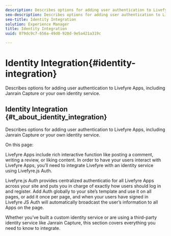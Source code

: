```yaml
---
description: Describes options for adding user authentication to Livefyre Apps, including Janrain Capture or your own identity service.
seo-description: Describes options for adding user authentication to Livefyre Apps, including Janrain Capture or your own identity service.
seo-title: Identity Integration
solution: Experience Manager
title: Identity Integration
uuid: 079dc9c7-656a-49d0-920d-9e5a421a319c

---
```


# Identity Integration{#identity-integration}

Describes options for adding user authentication to Livefyre Apps, including Janrain Capture or your own identity service.

## Identity Integration {#t_about_identity_integration}

Describes options for adding user authentication to Livefyre Apps, including Janrain Capture or your own identity service.

On this page:

<!-- 

t_about_identity_integration.dita

 -->

Livefyre Apps include rich interactive function like posting a comment, writing a review, or liking content. In order to have your users interact with Livefyre Apps, you’ll need to integrate Livefyre with an identity service using Livefyre.js Auth.

Livefyre.js Auth provides centralized authenticatio for all Livefyre Apps across your site and puts you in charge of exactly how users should log in and register. Add Auth globally to your site’s template and use it on all pages, or add it once per page, and when your users have signed in Livefyre JS Auth will automatically broadcast the user’s information to all Apps on the page.

Whether you’ve built a custom identity service or are using a third-party identity service like Janrain Capture, this section covers everything you need to know to integrate.
